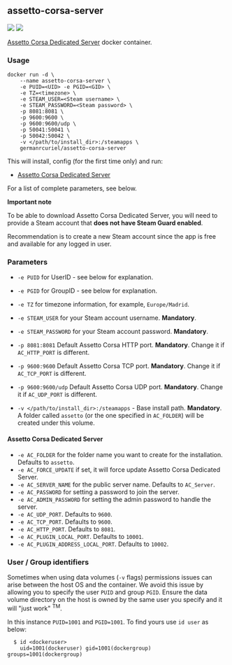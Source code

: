 ## assetto-corsa-server
[![](https://images.microbadger.com/badges/image/germanrcuriel/assetto-corsa-server.svg)](http://microbadger.com/images/germanrcuriel/assetto-corsa-server "Get your own image badge on microbadger.com") [![](https://images.microbadger.com/badges/version/germanrcuriel/assetto-corsa-server.svg)](http://microbadger.com/images/germanrcuriel/assetto-corsa-server "Get your own version badge on microbadger.com")

[Assetto Corsa Dedicated Server](https://steamdb.info/app/302550/) docker container.

### Usage
    docker run -d \
        --name assetto-corsa-server \
        -e PUID=<UID> -e PGID=<GID> \
        -e TZ=<timezone> \
        -e STEAM_USER=<Steam username> \
        -e STEAM_PASSWORD=<Steam password> \
        -p 8081:8081 \
        -p 9600:9600 \
        -p 9600:9600/udp \
        -p 50041:50041 \
        -p 50042:50042 \
        -v </path/to/install_dir>:/steamapps \
        germanrcuriel/assetto-corsa-server

This will install, config (for the first time only) and run:
- [Assetto Corsa Dedicated Server](https://steamdb.info/app/302550/)

For a list of complete parameters, see below.

**Important note**

To be able to download Assetto Corsa Dedicated Server, you will need to provide a Steam account that **does not have Steam Guard enabled**.<br/>

Recommendation is to create a new Steam account since the app is free and available for any logged in user.

### Parameters

* `-e PUID` for UserID - see below for explanation.
* `-e PGID` for GroupID - see below for explanation.
* `-e TZ` for timezone information, for example, `Europe/Madrid`.
* `-e STEAM_USER` for your Steam account username. **Mandatory**.
* `-e STEAM_PASSWORD` for your Steam account password. **Mandatory**.

* `-p 8081:8081` Default Assetto Corsa HTTP port. **Mandatory**. Change it if `AC_HTTP_PORT` is different.
* `-p 9600:9600` Default Assetto Corsa TCP port. **Mandatory**. Change it if `AC_TCP_PORT` is different.
* `-p 9600:9600/udp` Default Assetto Corsa UDP port. **Mandatory**. Change it if `AC_UDP_PORT` is different.

* `-v </path/to/install_dir>:/steamapps` - Base install path. **Mandatory**. A folder called `assetto` (or the one specified in `AC_FOLDER`) will be created under this volume.

#### Assetto Corsa Dedicated Server

* `-e AC_FOLDER` for the folder name you want to create for the installation. Defaults to `assetto`.
* `-e AC_FORCE_UPDATE` if set, it will force update Assetto Corsa Dedicated Server.
* `-e AC_SERVER_NAME` for the public server name. Defaults to `AC_Server`.
* `-e AC_PASSWORD` for setting a password to join the server.
* `-e AC_ADMIN_PASSWORD` for setting the admin password to handle the server.
* `-e AC_UDP_PORT`. Defaults to `9600`.
* `-e AC_TCP_PORT`. Defaults to `9600`.
* `-e AC_HTTP_PORT`. Defaults to `8081`.
* `-e AC_PLUGIN_LOCAL_PORT`. Defaults to `10001`.
* `-e AC_PLUGIN_ADDRESS_LOCAL_PORT`. Defaults to `10002`.

### User / Group identifiers

Sometimes when using data volumes (`-v` flags) permissions issues can arise between the host OS and the container. We avoid this issue by allowing you to specify the user `PUID` and group `PGID`. Ensure the data volume directory on the host is owned by the same user you specify and it will "just work" <sup>TM</sup>.

In this instance `PUID=1001` and `PGID=1001`. To find yours use `id user` as below:

```
  $ id <dockeruser>
    uid=1001(dockeruser) gid=1001(dockergroup) groups=1001(dockergroup)
```
